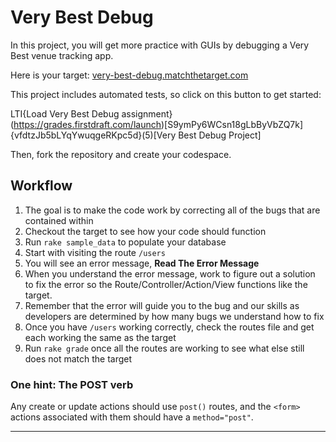 # Very Best Debug

In this project, you will get more practice with GUIs by debugging a Very Best venue tracking app.

Here is your target: [very-best-debug.matchthetarget.com](https://very-best-debug.matchthetarget.com/)

This project includes automated tests, so click on this button to get started:

LTI{Load Very Best Debug assignment}(https://grades.firstdraft.com/launch)[S9ymPy6WCsn18gLbByVbZQ7k]{vfdtzJb5bLYqYwuqgeRKpc5d}(5)[Very Best Debug Project]

Then, fork the repository and create your codespace.

## Workflow

1. The goal is to make the code work by correcting all of the bugs that are contained within
1. Checkout the target to see how your code should function
1. Run `rake sample_data` to populate your database
1. Start with visiting the route `/users`
1. You will see an error message, **Read The Error Message**
1. When you understand the error message, work to figure out a solution to fix the error so the Route/Controller/Action/View functions like the target.
1. Remember that the error will guide you to the bug and our skills as developers are determined by how many bugs we understand how to fix
1. Once you have `/users` working correctly, check the routes file and get each working the same as the target
1. Run `rake grade` once all the routes are working to see what else still does not match the target

### One hint: The POST verb

Any create or update actions should use `post()` routes, and the `<form>` actions associated with them should have a `method="post"`.

---

